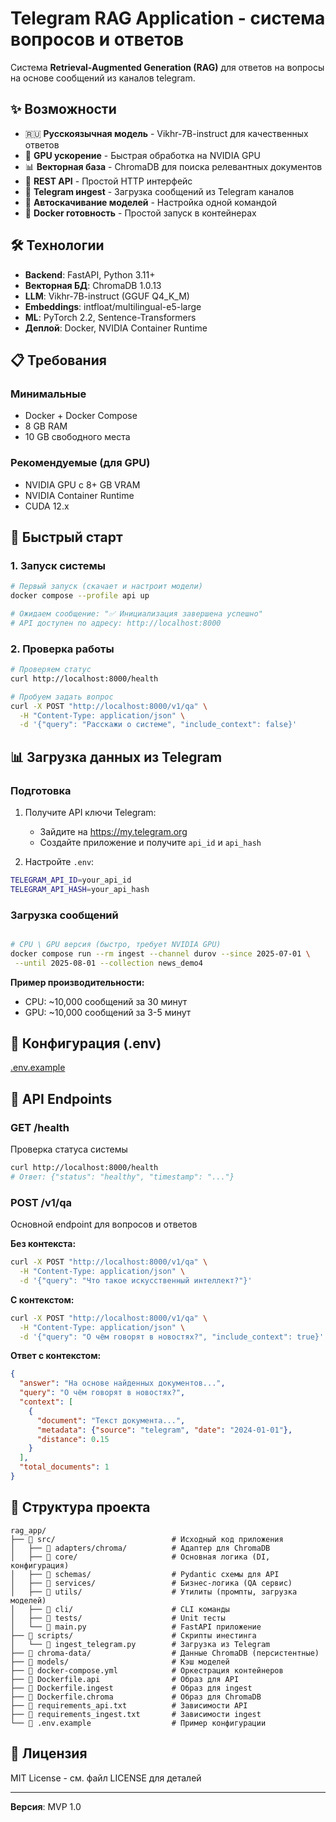 # Telegram RAG Application - система вопросов и ответов

Система **Retrieval-Augmented Generation (RAG)** для ответов на вопросы на основе сообщений из каналов telegram.

## ✨ Возможности

- 🇷🇺 **Русскоязычная модель** - Vikhr-7B-instruct для качественных ответов
- 🚀 **GPU ускорение** - Быстрая обработка на NVIDIA GPU
- 📊 **Векторная база** - ChromaDB для поиска релевантных документов  
- 📱 **REST API** - Простой HTTP интерфейс
- 📨 **Telegram инgest** - Загрузка сообщений из Telegram каналов
- 🔄 **Автоскачивание моделей** - Настройка одной командой
- 🐳 **Docker готовность** - Простой запуск в контейнерах

## 🛠 Технологии

- **Backend**: FastAPI, Python 3.11+
- **Векторная БД**: ChromaDB 1.0.13
- **LLM**: Vikhr-7B-instruct (GGUF Q4_K_M)
- **Embeddings**: intfloat/multilingual-e5-large
- **ML**: PyTorch 2.2, Sentence-Transformers
- **Деплой**: Docker, NVIDIA Container Runtime

## 📋 Требования

### Минимальные
- Docker + Docker Compose
- 8 GB RAM
- 10 GB свободного места

### Рекомендуемые (для GPU)
- NVIDIA GPU с 8+ GB VRAM
- NVIDIA Container Runtime
- CUDA 12.x

## 🚀 Быстрый старт

### 1. Запуск системы
```bash
# Первый запуск (скачает и настроит модели)
docker compose --profile api up

# Ожидаем сообщение: "✅ Инициализация завершена успешно"
# API доступен по адресу: http://localhost:8000
```

### 2. Проверка работы
```bash
# Проверяем статус
curl http://localhost:8000/health

# Пробуем задать вопрос
curl -X POST "http://localhost:8000/v1/qa" \
  -H "Content-Type: application/json" \
  -d '{"query": "Расскажи о системе", "include_context": false}'
```

## 📊 Загрузка данных из Telegram

### Подготовка
1. Получите API ключи Telegram:
   - Зайдите на https://my.telegram.org
   - Создайте приложение и получите `api_id` и `api_hash`

2. Настройте `.env`:
```bash
TELEGRAM_API_ID=your_api_id
TELEGRAM_API_HASH=your_api_hash
```

### Загрузка сообщений
```bash

# CPU \ GPU версия (быстро, требует NVIDIA GPU)
docker compose run --rm ingest --channel durov --since 2025-07-01 \
 --until 2025-08-01 --collection news_demo4
```

**Пример производительности:**
- CPU: ~10,000 сообщений за 30 минут
- GPU: ~10,000 сообщений за 3-5 минут

## 🔧 Конфигурация (.env)

[.env.example](.env.example)

## 📡 API Endpoints

### GET /health
Проверка статуса системы
```bash
curl http://localhost:8000/health
# Ответ: {"status": "healthy", "timestamp": "..."}
```

### POST /v1/qa
Основной endpoint для вопросов и ответов

**Без контекста:**
```bash
curl -X POST "http://localhost:8000/v1/qa" \
  -H "Content-Type: application/json" \
  -d '{"query": "Что такое искусственный интеллект?"}'
```

**С контекстом:**
```bash
curl -X POST "http://localhost:8000/v1/qa" \
  -H "Content-Type: application/json" \
  -d '{"query": "О чём говорят в новостях?", "include_context": true}'
```

**Ответ с контекстом:**
```json
{
  "answer": "На основе найденных документов...",
  "query": "О чём говорят в новостях?",
  "context": [
    {
      "document": "Текст документа...",
      "metadata": {"source": "telegram", "date": "2024-01-01"},
      "distance": 0.15
    }
  ],
  "total_documents": 1
}
```


## 💾 Структура проекта

```
rag_app/
├── 📁 src/                          # Исходный код приложения
│   ├── 📁 adapters/chroma/          # Адаптер для ChromaDB
│   ├── 📁 core/                     # Основная логика (DI, конфигурация)
│   ├── 📁 schemas/                  # Pydantic схемы для API
│   ├── 📁 services/                 # Бизнес-логика (QA сервис)
│   ├── 📁 utils/                    # Утилиты (промпты, загрузка моделей)
│   ├── 📁 cli/                      # CLI команды
│   ├── 📁 tests/                    # Unit тесты
│   └── 📄 main.py                   # FastAPI приложение
├── 📁 scripts/                      # Скрипты инестинга
│   └── 📄 ingest_telegram.py        # Загрузка из Telegram
├── 📁 chroma-data/                  # Данные ChromaDB (персистентные)
├── 📁 models/                       # Кэш моделей
├── 🐳 docker-compose.yml            # Оркестрация контейнеров
├── 🐳 Dockerfile.api                # Образ для API
├── 🐳 Dockerfile.ingest             # Образ для ingest
├── 🐳 Dockerfile.chroma             # Образ для ChromaDB
├── 📄 requirements_api.txt          # Зависимости API
├── 📄 requirements_ingest.txt       # Зависимости ingest
└── 📄 .env.example                  # Пример конфигурации
```

## 📝 Лицензия

MIT License - см. файл LICENSE для деталей

---
**Версия**: MVP 1.0  
